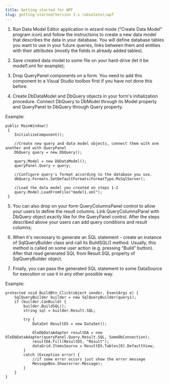 ```yaml
---
title: Getting started for WPF
slug: getting-started/Version 3.x (obsolete)/wpf
---
```



1) Run Data Model Editor application in wizard mode (“Create Data Model” program icon) and follow the instructions to create a new data model that describes the data in your database. You will define database tables you want to use in your future queries, links between them and entities with their attributes (mostly the fields in already added tables).

2) Save created data model to some file on your hard-drive (let it be model1.xml for example);

3) Drop QueryPanel components on a form. You need to add this component to a Visual Studio toolbox first if you have not done this before.

4) Create DbDataModel and DbQuery objects in your form's initialization procedure. Connect DbQuery to DbModel through its Model property and QueryPanel to DbQuery through Query property.

Example: 

```
public MainWindow()   
 {   
    InitializeComponent();   
 
    //Create new query and data model objects, connect them with one another and with QueryPanel  
    DbQuery query = new DbQuery();      
 
    query.Model = new DbDataModel();   
    queryPanel.Query = query;  
 
    //Configure query's format according to the database you use.  
    dbQuery.Formats.SetDefaultFormats(FormatType.MsSqlServer);
 
    //Load the data model you created on steps 1-2  
    query.Model.LoadFromFile("model1.xml");   
 }   
```
5) You can also drop on your form QueryColumnsPanel control to allow your users to define the result columns. Link QueryColumnsPanel with DbQuery object exactly like for the QueryPanel control.
After the steps described above your users can add query conditions and result columns;

6) When it's necessary to generate an SQL statement - create an instance of SqlQueryBuilder class and call its BuildSQL() method. Usually, this method is called on some user action (e.g. pressing “Build” button). After that read generated SQL from Result.SQL property of SqlQueryBuilder object.

7) Finally, you can pass the generated SQL statement to some DataSource for execution or use it in any other possible way.

Example:

```
protected void BuildBtn_Click(object sender, EventArgs e) { 
    SqlQueryBuilder builder = new SqlQueryBuilder(query1);
    if (builder.CanBuild) {
        builder.BuildSQL();
        string sql = builder.Result.SQL;
 
        try {
            DataSet ResultDS = new DataSet(); 
 
            OleDbDataAdapter resultDA = new OleDbDataAdapter(queryPanel.Query.Result.SQL, SomeDbConnection); 
            resultDA.Fill(ResultDS, "Result"); 
            dataGrid.ItemsSource = ResultDS.Tables[0].DefaultView; 
        }  
        catch (Exception error) { 
            //if some error occurs just show the error message  
            MessageBox.Show(error.Message);       
        } 
    }
} 
```